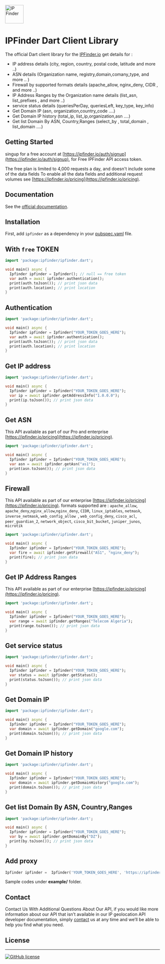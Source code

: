 <img src='https://camo.githubusercontent.com/46886c3e689a0d4a3f6c0733d1cab5d9f9a3926d/68747470733a2f2f697066696e6465722e696f2f6173736574732f696d616765732f6c6f676f732f6c6f676f2e706e67' height='60' alt='IP Finder'></a>
#  IPFinder Dart Client Library

The official Dart client library for the [IPFinder.io](https://ipfinder.io) get details for :
-  IP address details (city, region, country, postal code, latitude and more ..)
-  ASN details (Organization name, registry,domain,comany_type, and more .. )
-  Firewall by supported formats details (apache_allow,  nginx_deny, CIDR , and more ..)
-  IP Address Ranges by the Organization name  details (list_asn, list_prefixes , and more ..)
-  service status details (queriesPerDay, queriesLeft, key_type, key_info)
- Get Domain IP (asn, organization,country_code ....)
- Get Domain IP history (total_ip, list_ip,organization,asn ....)
- Get list Domain By ASN, Country,Ranges (select_by , total_domain  , list_domain ....)

## Getting Started
singup for a free account at [https://ipfinder.io/auth/signup](https://ipfinder.io/auth/signup), for Free IPFinder API access token.

The free plan is limited to 4,000 requests a day, and doesn't include some of the data fields
To enable all the data fields and additional request volumes see [https://ipfinder.io/pricing](https://ipfinder.io/pricing).

## Documentation

See the [official documentation](https://ipfinder.io/docs).

## Installation
First, add `ipfinder` as a dependency in your [pubspec.yaml](pubspec.yaml) file.

## With `free` TOKEN

```dart
import 'package:ipfinder/ipfinder.dart';

void main() async {
  Ipfinder ipfinder = Ipfinder(); // null == free token
  var auth = await ipfinder.authentication();
  print(auth.toJson()); // print json data
  print(auth.location); // print location
}

```

## Authentication

```dart
import 'package:ipfinder/ipfinder.dart';

void main() async {
  Ipfinder ipfinder = Ipfinder("YOUR_TOKEN_GOES_HERE");
  var auth = await ipfinder.authentication();
  print(auth.toJson()); // print json data
  print(auth.location); // print location
}
```

## Get IP address

```dart
import 'package:ipfinder/ipfinder.dart';

void main() async {
  Ipfinder ipfinder = Ipfinder("YOUR_TOKEN_GOES_HERE");
  var ip = await ipfinder.getAddressInfo("1.0.0.0");
  print(ip.toJson()); // print json data
}
```

## Get ASN
This API available as part of our Pro and enterprise [https://ipfinder.io/pricing](https://ipfinder.io/pricing).

```dart
import 'package:ipfinder/ipfinder.dart';

void main() async {
  Ipfinder ipfinder = Ipfinder("YOUR_TOKEN_GOES_HERE");
  var asn = await ipfinder.getAsn("as1");
  print(asn.toJson()); // print json data
}
```

## Firewall
This API available as part of our  enterprise [https://ipfinder.io/pricing](https://ipfinder.io/pricing).
formats supported are :  `apache_allow`, `apache_deny`,`nginx_allow`,`nginx_deny`, `CIDR`, `linux_iptables`, `netmask`, `inverse_netmask`, `web_config_allow `, `web_config_deny`, `cisco_acl`, `peer_guardian_2`, `network_object`, `cisco_bit_bucket`, `juniper_junos`, `microtik`

```dart
import 'package:ipfinder/ipfinder.dart';

void main() async {
  Ipfinder ipfinder = Ipfinder("YOUR_TOKEN_GOES_HERE");
  var fire = await ipfinder.getFirewall("AS1", "nginx_deny");
  print(fire); // print json data
}
```

## Get IP Address Ranges
This API available as part of our  enterprise [https://ipfinder.io/pricing](https://ipfinder.io/pricing).

```dart
import 'package:ipfinder/ipfinder.dart';

void main() async {
  Ipfinder ipfinder = Ipfinder("YOUR_TOKEN_GOES_HERE");
  var range = await ipfinder.getRanges("Telecom Algeria");
  print(range.toJson()); // print json data
}
```

## Get service status

```dart
import 'package:ipfinder/ipfinder.dart';

void main() async {
  Ipfinder ipfinder = Ipfinder("YOUR_TOKEN_GOES_HERE");
  var status = await ipfinder.getStatus();
  print(status.toJson()); // print json data
}
```

## Get Domain IP


```dart
import 'package:ipfinder/ipfinder.dart';

void main() async {
  Ipfinder ipfinder = Ipfinder("YOUR_TOKEN_GOES_HERE");
  var domain = await ipfinder.getDomain("google.com");
  print(domain.toJson()); // print json data
}
```

## Get Domain IP history



```dart
import 'package:ipfinder/ipfinder.dart';

void main() async {
  Ipfinder ipfinder = Ipfinder("YOUR_TOKEN_GOES_HERE");
  var domain = await ipfinder.getDomainHistory("google.com");
  print(domain.toJson()); // print json data
}
```

## Get list Domain By ASN, Country,Ranges


```dart
import 'package:ipfinder/ipfinder.dart';

void main() async {
  Ipfinder ipfinder = Ipfinder("YOUR_TOKEN_GOES_HERE");
  var by = await ipfinder.getDomainBy("DZ");
  print(by.toJson()); // print json data
}
```

## Add proxy
```dart
Ipfinder ipfinder =  Ipfinder('YOUR_TOKEN_GOES_HERE', 'https://ipfinder.yourdomain.com');
```

Sample codes under **example/** folder.


## Contact

Contact Us With Additional Questions About Our API, if you would like more information about our API that isn’t available in our IP geolocation API developer documentation, simply [contact](https://ipfinder.io/contact) us at any time and we’ll be able to help you find what you need.

## License
----

[![GitHub license](https://img.shields.io/github/license/ipfinder-io/ip-finder-dart.svg)](https://github.com/ipfinder-io/ip-finder-dart)
